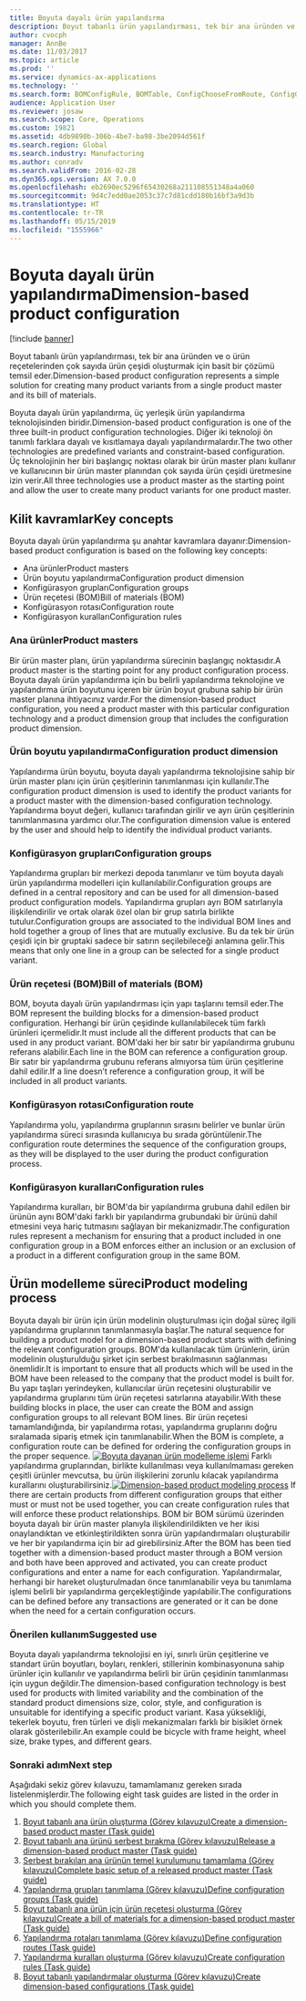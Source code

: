 ```yaml
---
title: Boyuta dayalı ürün yapılandırma
description: Boyut tabanlı ürün yapılandırması, tek bir ana üründen ve o ürün reçetelerinden çok sayıda ürün çeşidi oluşturmak için basit bir çözümü temsil eder.
author: cvocph
manager: AnnBe
ms.date: 11/03/2017
ms.topic: article
ms.prod: ''
ms.service: dynamics-ax-applications
ms.technology: ''
ms.search.form: BOMConfigRule, BOMTable, ConfigChooseFromRoute, ConfigGroup, ConfigHierarchy, EcoResDimensionBasedConfiguration
audience: Application User
ms.reviewer: josaw
ms.search.scope: Core, Operations
ms.custom: 19821
ms.assetid: 4db9890b-306b-4be7-ba98-3be2094d561f
ms.search.region: Global
ms.search.industry: Manufacturing
ms.author: conradv
ms.search.validFrom: 2016-02-28
ms.dyn365.ops.version: AX 7.0.0
ms.openlocfilehash: eb2690ec5296f65430268a211108551348a4a060
ms.sourcegitcommit: 9d4c7edd0ae2053c37c7d81cdd180b16bf3a9d3b
ms.translationtype: HT
ms.contentlocale: tr-TR
ms.lasthandoff: 05/15/2019
ms.locfileid: "1555966"
---
```

# <a name="dimension-based-product-configuration"></a><span data-ttu-id="6f9b9-103">Boyuta dayalı ürün yapılandırma</span><span class="sxs-lookup"><span data-stu-id="6f9b9-103">Dimension-based product configuration</span></span>

[!include [banner](../includes/banner.md)]

<span data-ttu-id="6f9b9-104">Boyut tabanlı ürün yapılandırması, tek bir ana üründen ve o ürün reçetelerinden çok sayıda ürün çeşidi oluşturmak için basit bir çözümü temsil eder.</span><span class="sxs-lookup"><span data-stu-id="6f9b9-104">Dimension-based product configuration represents a simple solution for creating many product variants from a single product master and its bill of materials.</span></span>

<span data-ttu-id="6f9b9-105">Boyuta dayalı ürün yapılandırma, üç yerleşik ürün yapılandırma teknolojisinden biridir.</span><span class="sxs-lookup"><span data-stu-id="6f9b9-105">Dimension-based product configuration is one of the three built-in product configuration technologies.</span></span> <span data-ttu-id="6f9b9-106">Diğer iki teknoloji ön tanımlı farklara dayalı ve kısıtlamaya dayalı yapılandırmalardır.</span><span class="sxs-lookup"><span data-stu-id="6f9b9-106">The two other technologies are predefined variants and constraint-based configuration.</span></span> <span data-ttu-id="6f9b9-107">Üç teknolojinin her biri başlangıç noktası olarak bir ürün master planı kullanır ve kullanıcının bir ürün master planından çok sayıda ürün çeşidi üretmesine izin verir.</span><span class="sxs-lookup"><span data-stu-id="6f9b9-107">All three technologies use a product master as the starting point and allow the user to create many product variants for one product master.</span></span>

## <a name="key-concepts"></a><span data-ttu-id="6f9b9-108">Kilit kavramlar</span><span class="sxs-lookup"><span data-stu-id="6f9b9-108">Key concepts</span></span>
<span data-ttu-id="6f9b9-109">Boyuta dayalı ürün yapılandırma şu anahtar kavramlara dayanır:</span><span class="sxs-lookup"><span data-stu-id="6f9b9-109">Dimension-based product configuration is based on the following key concepts:</span></span>

-   <span data-ttu-id="6f9b9-110">Ana ürünler</span><span class="sxs-lookup"><span data-stu-id="6f9b9-110">Product masters</span></span>
-   <span data-ttu-id="6f9b9-111">Ürün boyutu yapılandırma</span><span class="sxs-lookup"><span data-stu-id="6f9b9-111">Configuration product dimension</span></span>
-   <span data-ttu-id="6f9b9-112">Konfigürasyon grupları</span><span class="sxs-lookup"><span data-stu-id="6f9b9-112">Configuration groups</span></span>
-   <span data-ttu-id="6f9b9-113">Ürün reçetesi (BOM)</span><span class="sxs-lookup"><span data-stu-id="6f9b9-113">Bill of materials (BOM)</span></span>
-   <span data-ttu-id="6f9b9-114">Konfigürasyon rotası</span><span class="sxs-lookup"><span data-stu-id="6f9b9-114">Configuration route</span></span>
-   <span data-ttu-id="6f9b9-115">Konfigürasyon kuralları</span><span class="sxs-lookup"><span data-stu-id="6f9b9-115">Configuration rules</span></span>

### <a name="product-masters"></a><span data-ttu-id="6f9b9-116">Ana ürünler</span><span class="sxs-lookup"><span data-stu-id="6f9b9-116">Product masters</span></span>

<span data-ttu-id="6f9b9-117">Bir ürün master planı, ürün yapılandırma sürecinin başlangıç noktasıdır.</span><span class="sxs-lookup"><span data-stu-id="6f9b9-117">A product master is the starting point for any product configuration process.</span></span> <span data-ttu-id="6f9b9-118">Boyuta dayalı ürün yapılandırma için bu belirli yapılandırma teknolojine ve yapılandırma ürün boyutunu içeren bir ürün boyut grubuna sahip bir ürün master planına ihtiyacınız vardır.</span><span class="sxs-lookup"><span data-stu-id="6f9b9-118">For the dimension-based product configuration, you need a product master with this particular configuration technology and a product dimension group that includes the configuration product dimension.</span></span>

### <a name="configuration-product-dimension"></a><span data-ttu-id="6f9b9-119">Ürün boyutu yapılandırma</span><span class="sxs-lookup"><span data-stu-id="6f9b9-119">Configuration product dimension</span></span>

<span data-ttu-id="6f9b9-120">Yapılandırma ürün boyutu, boyuta dayalı yapılandırma teknolojisine sahip bir ürün master planı için ürün çeşitlerinin tanımlanması için kullanılır.</span><span class="sxs-lookup"><span data-stu-id="6f9b9-120">The configuration product dimension is used to identify the product variants for a product master with the dimension-based configuration technology.</span></span> <span data-ttu-id="6f9b9-121">Yapılandırma boyut değeri, kullanıcı tarafından girilir ve ayrı ürün çeşitlerinin tanımlanmasına yardımcı olur.</span><span class="sxs-lookup"><span data-stu-id="6f9b9-121">The configuration dimension value is entered by the user and should help to identify the individual product variants.</span></span>

### <a name="configuration-groups"></a><span data-ttu-id="6f9b9-122">Konfigürasyon grupları</span><span class="sxs-lookup"><span data-stu-id="6f9b9-122">Configuration groups</span></span>

<span data-ttu-id="6f9b9-123">Yapılandırma grupları bir merkezi depoda tanımlanır ve tüm boyuta dayalı ürün yapılandırma modelleri için kullanılabilir.</span><span class="sxs-lookup"><span data-stu-id="6f9b9-123">Configuration groups are defined in a central repository and can be used for all dimension-based product configuration models.</span></span> <span data-ttu-id="6f9b9-124">Yapılandırma grupları ayrı BOM satırlarıyla ilişkilendirilir ve ortak olarak özel olan bir grup satırla birlikte tutulur.</span><span class="sxs-lookup"><span data-stu-id="6f9b9-124">Configuration groups are associated to the individual BOM lines and hold together a group of lines that are mutually exclusive.</span></span> <span data-ttu-id="6f9b9-125">Bu da tek bir ürün çeşidi için bir gruptaki sadece bir satırın seçilebileceği anlamına gelir.</span><span class="sxs-lookup"><span data-stu-id="6f9b9-125">This means that only one line in a group can be selected for a single product variant.</span></span>

### <a name="bill-of-materials-bom"></a><span data-ttu-id="6f9b9-126">Ürün reçetesi (BOM)</span><span class="sxs-lookup"><span data-stu-id="6f9b9-126">Bill of materials (BOM)</span></span>

<span data-ttu-id="6f9b9-127">BOM, boyuta dayalı ürün yapılandırması için yapı taşlarını temsil eder.</span><span class="sxs-lookup"><span data-stu-id="6f9b9-127">The BOM represent the building blocks for a dimension-based product configuration.</span></span> <span data-ttu-id="6f9b9-128">Herhangi bir ürün çeşidinde kullanılabilecek tüm farklı ürünleri içermelidir.</span><span class="sxs-lookup"><span data-stu-id="6f9b9-128">It must include all the different products that can be used in any product variant.</span></span> <span data-ttu-id="6f9b9-129">BOM'daki her bir satır bir yapılandırma grubunu referans alabilir.</span><span class="sxs-lookup"><span data-stu-id="6f9b9-129">Each line in the BOM can reference a configuration group.</span></span> <span data-ttu-id="6f9b9-130">Bir satır bir yapılandırma grubunu referans almıyorsa tüm ürün çeşitlerine dahil edilir.</span><span class="sxs-lookup"><span data-stu-id="6f9b9-130">If a line doesn’t reference a configuration group, it will be included in all product variants.</span></span>

### <a name="configuration-route"></a><span data-ttu-id="6f9b9-131">Konfigürasyon rotası</span><span class="sxs-lookup"><span data-stu-id="6f9b9-131">Configuration route</span></span>

<span data-ttu-id="6f9b9-132">Yapılandırma yolu, yapılandırma gruplarının sırasını belirler ve bunlar ürün yapılandırma süreci sırasında kullanıcıya bu sırada görüntülenir.</span><span class="sxs-lookup"><span data-stu-id="6f9b9-132">The configuration route determines the sequence of the configuration groups, as they will be displayed to the user during the product configuration process.</span></span>

### <a name="configuration-rules"></a><span data-ttu-id="6f9b9-133">Konfigürasyon kuralları</span><span class="sxs-lookup"><span data-stu-id="6f9b9-133">Configuration rules</span></span>

<span data-ttu-id="6f9b9-134">Yapılandırma kuralları, bir BOM'da bir yapılandırma grubuna dahil edilen bir ürünün aynı BOM'daki farklı bir yapılandırma grubundaki bir ürünü dahil etmesini veya hariç tutmasını sağlayan bir mekanizmadır.</span><span class="sxs-lookup"><span data-stu-id="6f9b9-134">The configuration rules represent a mechanism for ensuring that a product included in one configuration group in a BOM enforces either an inclusion or an exclusion of a product in a different configuration group in the same BOM.</span></span>

## <a name="product-modeling-process"></a><span data-ttu-id="6f9b9-135">Ürün modelleme süreci</span><span class="sxs-lookup"><span data-stu-id="6f9b9-135">Product modeling process</span></span>
<span data-ttu-id="6f9b9-136">Boyuta dayalı bir ürün için ürün modelinin oluşturulması için doğal süreç ilgili yapılandırma gruplarının tanımlanmasıyla başlar.</span><span class="sxs-lookup"><span data-stu-id="6f9b9-136">The natural sequence for building a product model for a dimension-based product starts with defining the relevant configuration groups.</span></span> <span data-ttu-id="6f9b9-137">BOM'da kullanılacak tüm ürünlerin, ürün modelinin oluşturulduğu şirket için serbest bırakılmasının sağlanması önemlidir.</span><span class="sxs-lookup"><span data-stu-id="6f9b9-137">It is important to ensure that all products which will be used in the BOM have been released to the company that the product model is built for.</span></span> <span data-ttu-id="6f9b9-138">Bu yapı taşları yerindeyken, kullanıcılar ürün reçetesini oluşturabilir ve yapılandırma gruplarını tüm ürün reçetesi satırlarına atayabilir.</span><span class="sxs-lookup"><span data-stu-id="6f9b9-138">With these building blocks in place, the user can create the BOM and assign configuration groups to all relevant BOM lines.</span></span> <span data-ttu-id="6f9b9-139">Bir ürün reçetesi tamamlandığında, bir yapılandırma rotası, yapılandırma gruplarını doğru sıralamada sipariş etmek için tanımlanabilir.</span><span class="sxs-lookup"><span data-stu-id="6f9b9-139">When the BOM is complete, a configuration route can be defined for ordering the configuration groups in the proper sequence.</span></span> <span data-ttu-id="6f9b9-140">[![Boyuta dayanan ürün modelleme işlemi](./media/dimension-based-product-modeling-process-v1.png)](./media/dimension-based-product-modeling-process-v1.png) Farklı yapılandırma gruplarından, birlikte kullanılması veya kullanılmaması gereken çeşitli ürünler mevcutsa, bu ürün ilişkilerini zorunlu kılacak yapılandırma kurallarını oluşturabilirsiniz.</span><span class="sxs-lookup"><span data-stu-id="6f9b9-140">[![Dimension-based product modeling process](./media/dimension-based-product-modeling-process-v1.png)](./media/dimension-based-product-modeling-process-v1.png) If there are certain products from different configuration groups that either must or must not be used together, you can create configuration rules that will enforce these product relationships.</span></span> <span data-ttu-id="6f9b9-141">BOM bir BOM sürümü üzerinden boyuta dayalı bir ürün master planıyla ilişkilendirildikten ve her ikisi onaylandıktan ve etkinleştirildikten sonra ürün yapılandırmaları oluşturabilir ve her bir yapılandırma için bir ad girebilirsiniz.</span><span class="sxs-lookup"><span data-stu-id="6f9b9-141">After the BOM has been tied together with a dimension-based product master through a BOM version and both have been approved and activated, you can create product configurations and enter a name for each configuration.</span></span> <span data-ttu-id="6f9b9-142">Yapılandırmalar, herhangi bir hareket oluşturulmadan önce tanımlanabilir veya bu tanımlama işlemi belirli bir yapılandırma gerçekleştiğinde yapılabilir.</span><span class="sxs-lookup"><span data-stu-id="6f9b9-142">The configurations can be defined before any transactions are generated or it can be done when the need for a certain configuration occurs.</span></span>

### <a name="suggested-use"></a><span data-ttu-id="6f9b9-143">Önerilen kullanım</span><span class="sxs-lookup"><span data-stu-id="6f9b9-143">Suggested use</span></span>

<span data-ttu-id="6f9b9-144">Boyuta dayalı yapılandırma teknolojisi en iyi, sınırlı ürün çeşitlerine ve standart ürün boyutları, boyları, renkleri, stillerinin kombinasyonuna sahip ürünler için kullanılır ve yapılandırma belirli bir ürün çeşidinin tanımlanması için uygun değildir.</span><span class="sxs-lookup"><span data-stu-id="6f9b9-144">The dimension-based configuration technology is best used for products with limited variability and the combination of the standard product dimensions size, color, style, and configuration is unsuitable for identifying a specific product variant.</span></span> <span data-ttu-id="6f9b9-145">Kasa yüksekliği, tekerlek boyutu, fren türleri ve dişli mekanizmaları farklı bir bisiklet örnek olarak gösterilebilir.</span><span class="sxs-lookup"><span data-stu-id="6f9b9-145">An example could be bicycle with frame height, wheel size, brake types, and different gears.</span></span>

### <a name="next-step"></a><span data-ttu-id="6f9b9-146">Sonraki adım</span><span class="sxs-lookup"><span data-stu-id="6f9b9-146">Next step</span></span> 

<span data-ttu-id="6f9b9-147">Aşağıdaki sekiz görev kılavuzu, tamamlamanız gereken sırada listelenmişlerdir.</span><span class="sxs-lookup"><span data-stu-id="6f9b9-147">The following eight task guides are listed in the order in which you should complete them.</span></span> 

1.  [<span data-ttu-id="6f9b9-148">Boyut tabanlı ana ürün oluşturma (Görev kılavuzu)</span><span class="sxs-lookup"><span data-stu-id="6f9b9-148">Create a dimension-based product master (Task guide)</span></span>](tasks/create-dimension-based-product-master.md)
2.  [<span data-ttu-id="6f9b9-149">Boyut tabanlı ana ürünü serbest bırakma (Görev kılavuzu)</span><span class="sxs-lookup"><span data-stu-id="6f9b9-149">Release a dimension-based product master (Task guide)</span></span>](tasks/release-dimension-based-product-master.md)
3.  [<span data-ttu-id="6f9b9-150">Serbest bırakılan ana ürünün temel kurulumunu tamamlama (Görev kılavuzu)</span><span class="sxs-lookup"><span data-stu-id="6f9b9-150">Complete basic setup of a released product master (Task guide)</span></span>](tasks/complete-basic-setup-released-product-master.md)
4.  [<span data-ttu-id="6f9b9-151">Yapılandırma grupları tanımlama (Görev kılavuzu)</span><span class="sxs-lookup"><span data-stu-id="6f9b9-151">Define configuration groups (Task guide)</span></span>](tasks/define-configuration-groups.md)
5.  [<span data-ttu-id="6f9b9-152">Boyut tabanlı ana ürün için ürün reçetesi oluşturma (Görev kılavuzu)</span><span class="sxs-lookup"><span data-stu-id="6f9b9-152">Create a bill of materials for a dimension-based product master (Task guide)</span></span>](tasks/create-bill-materials-dimension-based-product-master.md)
6.  [<span data-ttu-id="6f9b9-153">Yapılandırma rotaları tanımlama (Görev kılavuzu)</span><span class="sxs-lookup"><span data-stu-id="6f9b9-153">Define configuration routes (Task guide)</span></span>](tasks/define-configuration-route.md)
7.  [<span data-ttu-id="6f9b9-154">Yapılandırma kuralları oluşturma (Görev kılavuzu)</span><span class="sxs-lookup"><span data-stu-id="6f9b9-154">Create configuration rules (Task guide)</span></span>](tasks/create-configuration-rules.md)
8.  [<span data-ttu-id="6f9b9-155">Boyut tabanlı yapılandırmalar oluşturma (Görev kılavuzu)</span><span class="sxs-lookup"><span data-stu-id="6f9b9-155">Create dimension-based configurations (Task guide)</span></span>](tasks/create-dimension-based-configurations.md)

